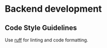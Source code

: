 # Backend development

## Code Style Guidelines

Use [ruff](https://github.com/astral-sh/ruff) for linting and code formatting.
